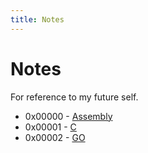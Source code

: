 ```yaml
---
title: Notes
---
```


# Notes
For reference to my future self.

- 0x00000 - [Assembly](/learning/assembly-aarch64) 
- 0x00001 - [C](/learning/c) 
- 0x00002 - [GO](/learning/go) 
